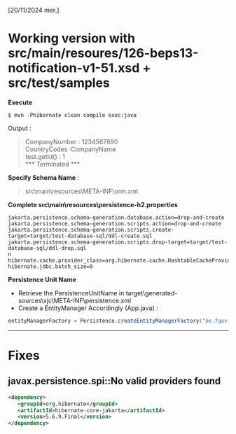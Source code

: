 [20/11/2024 mer.]

# Working version with src/main/resoures/126-beps13-notification-v1-51.xsd + src/test/samples  
**Execute**  

`$ mvn -Phibernate clean compile exec:java`  

Output :  
>CompanyNumber : 1234567890  
>CountryCodes :CompanyName  
>test.getId() : 1  
>*** Terminated ***  


**Specify Schema Name** :  
>src\main\resources\META-INF\orm.xml

**Complete src\main\resources\persistence-h2.properties**

```
jakarta.persistence.schema-generation.database.action=drop-and-create
jakarta.persistence.schema-generation.scripts.action=drop-and-create
jakarta.persistence.schema-generation.scripts.create-target=target/test-database-sql/ddl-create.sql
jakarta.persistence.schema-generation.scripts.drop-target=target/test-database-sql/ddl-drop.sql
n
hibernate.cache.provider_class=org.hibernate.cache.HashtableCacheProvider
hibernate.jdbc.batch_size=0
```
**Persistence Unit Name**
- Retrieve the PersistenceUnitName in target\generated-sources\xjc\META-INF\persistence.xml  
- Create a EntityManager Accordingly (App.java) :    
```java
entityManagerFactory = Persistence.createEntityManagerFactory("be.fgov.minfin.beps13.notification.v1:oecd.ties.isocbctypes.v1", persistenceProperties);
```




---

# Fixes

## javax.persistence.spi::No valid providers found

```xml
<dependency>
   <groupId>org.hibernate</groupId>
   <artifactId>hibernate-core-jakarta</artifactId>
   <version>5.6.9.Final</version>
</dependency>
```
